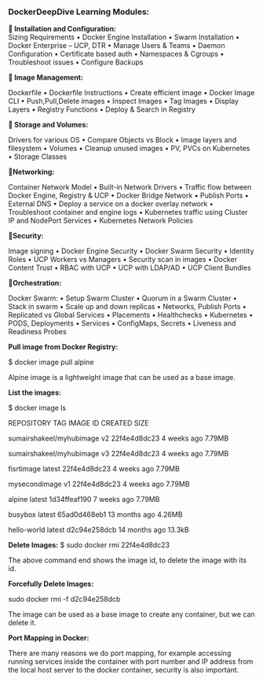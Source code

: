 ### DockerDeepDive Learning Modules:
**🔸 Installation and Configuration:**    
 Sizing Requirements
 • Docker Engine Installation
 • Swarm Installation
 • Docker Enterprise – UCP, DTR
 • Manage Users & Teams
 • Daemon Configuration
 • Certificate based auth
 • Namespaces & Cgroups
 • Troubleshoot issues
 • Configure Backups

**🔸 Image Management:**

Dockerfile
• Dockerfile Instructions
• Create efficient image
• Docker Image CLI
• Push,Pull,Delete images
• Inspect Images
• Tag Images
• Display Layers
• Registry Functions
• Deploy & Search in Registry

**🔸 Storage and Volumes:**

Drivers for various OS
• Compare Objects vs Block
• Image layers and filesystem
• Volumes
• Cleanup unused images
• PV, PVCs on Kubernetes
• Storage Classes

**🔸Networking:**

Container Network Model
• Built-in Network Drivers
• Traffic flow between Docker Engine, Registry & UCP
• Docker Bridge Network
• Publish Ports
• External DNS
• Deploy a service on a docker overlay network
• Troubleshoot container and engine logs
• Kubernetes traffic using Cluster IP and NodePort Services
• Kubernetes Network Policies

**🔸Security:**

Image signing
• Docker Engine Security
• Docker Swarm Security
• Identity Roles
• UCP Workers vs Managers
• Security scan in images
• Docker Content Trust
• RBAC with UCP
• UCP with LDAP/AD
• UCP Client Bundles

**🔸Orchestration:**

Docker Swarm:
• Setup Swarm Cluster
• Quorum in a Swarm Cluster
• Stack in swarm
• Scale up and down replicas
• Networks, Publish Ports
• Replicated vs Global Services
• Placements
• Healthchecks
• Kubernetes
• PODS, Deployments
• Services
• ConfigMaps, Secrets
• Liveness and Readiness Probes

 **Pull image from Docker Registry:**
 
 $ docker image pull alpine

Alpine image is a lightweight image that can be used as a base image.

**List the images:**

$ docker image ls

REPOSITORY                 TAG       IMAGE ID       CREATED         SIZE

sumairshakeel/myhubimage   v2        22f4e4d8dc23   4 weeks ago     7.79MB

sumairshakeel/myhubimage   v3        22f4e4d8dc23   4 weeks ago     7.79MB

fisrtimage                 latest    22f4e4d8dc23   4 weeks ago     7.79MB

mysecondimage              v1        22f4e4d8dc23   4 weeks ago     7.79MB

alpine                     latest    1d34ffeaf190   7 weeks ago     7.79MB

busybox                    latest    65ad0d468eb1   13 months ago   4.26MB

hello-world                latest    d2c94e258dcb   14 months ago   13.3kB


**Delete Images:**
$ sudo docker rmi 22f4e4d8dc23 

The above command end shows the image id, to delete the image with its id.

**Forcefully Delete Images:**

sudo docker rmi -f   d2c94e258dcb 

The image can be used as a base image to create any container, but we can delete it. 

**Port Mapping in Docker:**

There are many reasons we do port mapping, for example accessing running services inside the container with port number and IP address from the local host server to the docker container, security is also important.



